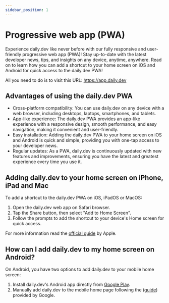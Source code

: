 ```yaml
---
sidebar_position: 1
---
```


# Progressive web app (PWA)

Experience daily.dev like never before with our fully responsive and user-friendly progressive web app (PWA)! Stay up-to-date with the latest developer news, tips, and insights on any device, anytime, anywhere. Read on to learn how you can add a shortcut to your home screen on iOS and Android for quick access to the daily.dev PWA!

All you need to do is to visit this URL: https://app.daily.dev

## Advantages of using the daily.dev PWA

* Cross-platform compatibility: You can use daily.dev on any device with a web browser, including desktops, laptops, smartphones, and tablets.
* App-like experience: The daily.dev PWA provides an app-like experience with a responsive design, smooth performance, and easy navigation, making it convenient and user-friendly.
* Easy installation: Adding the daily.dev PWA to your home screen on iOS and Android is quick and simple, providing you with one-tap access to your developer news.
* Regular updates: As a PWA, daily.dev is continuously updated with new features and improvements, ensuring you have the latest and greatest experience every time you use it.

## Adding daily.dev to your home screen on iPhone, iPad and Mac

To add a shortcut to the daily.dev PWA on iOS, iPadOS or MacOS:

1. Open the daily.dev web app on Safari browser.
2. Tap the Share button, then select "Add to Home Screen".
3. Follow the prompts to add the shortcut to your device's Home screen for quick access.

For more information read the [official guide](https://support.apple.com/en-il/guide/iphone/iph42ab2f3a7/ios) by Apple.

## How can I add daily.dev to my home screen on Android?

On Android, you have two options to add daily.dev to your mobile home screen:
1. Install daily.dev's Android app directly from [Google Play](https://play.google.com/store/apps/details?id=dev.daily).
2. Manually add daily.dev to the mobile home page following the ([guide](https://support.google.com/chrome/answer/9658361?hl=en&co=GENIE.Platform%3DAndroid)) provided by Google.
